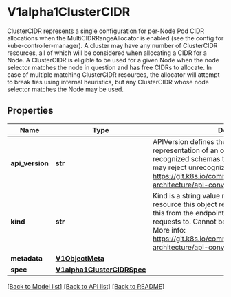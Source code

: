 # V1alpha1ClusterCIDR

ClusterCIDR represents a single configuration for per-Node Pod CIDR allocations when the MultiCIDRRangeAllocator is enabled (see the config for kube-controller-manager).  A cluster may have any number of ClusterCIDR resources, all of which will be considered when allocating a CIDR for a Node.  A ClusterCIDR is eligible to be used for a given Node when the node selector matches the node in question and has free CIDRs to allocate.  In case of multiple matching ClusterCIDR resources, the allocator will attempt to break ties using internal heuristics, but any ClusterCIDR whose node selector matches the Node may be used.
## Properties
Name | Type | Description | Notes
------------ | ------------- | ------------- | -------------
**api_version** | **str** | APIVersion defines the versioned schema of this representation of an object. Servers should convert recognized schemas to the latest internal value, and may reject unrecognized values. More info: https://git.k8s.io/community/contributors/devel/sig-architecture/api-conventions.md#resources | [optional] 
**kind** | **str** | Kind is a string value representing the REST resource this object represents. Servers may infer this from the endpoint the kubernetes.client submits requests to. Cannot be updated. In CamelCase. More info: https://git.k8s.io/community/contributors/devel/sig-architecture/api-conventions.md#types-kinds | [optional] 
**metadata** | [**V1ObjectMeta**](V1ObjectMeta.md) |  | [optional] 
**spec** | [**V1alpha1ClusterCIDRSpec**](V1alpha1ClusterCIDRSpec.md) |  | [optional] 

[[Back to Model list]](../README.md#documentation-for-models) [[Back to API list]](../README.md#documentation-for-api-endpoints) [[Back to README]](../README.md)


